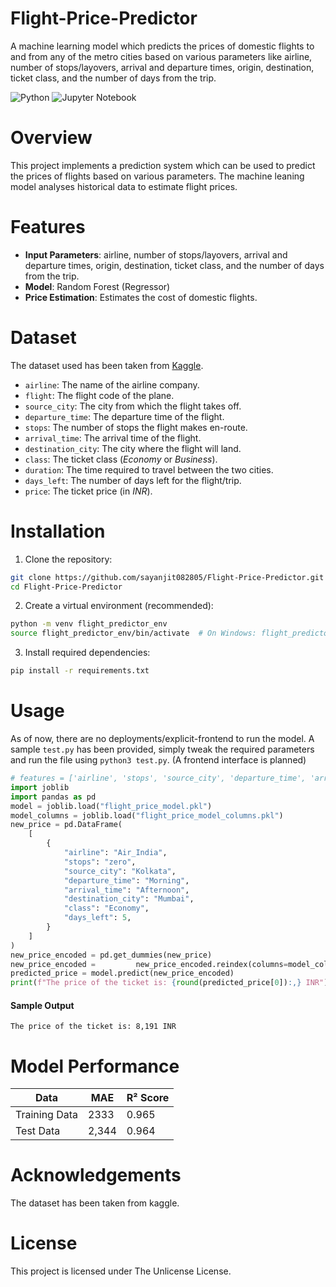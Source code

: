 # Flight-Price-Predictor

A machine learning model which predicts the prices of domestic flights to and from any of the metro cities based on various parameters like airline, number of stops/layovers, arrival and departure times, origin, destination, ticket class, and the number of days from the trip. 

![Python](https://img.shields.io/badge/python-3670A0?style=for-the-badge&logo=python&logoColor=ffdd54)
![Jupyter Notebook](https://img.shields.io/badge/jupyter-%23FA0F00.svg?style=for-the-badge&logo=jupyter&logoColor=white)

# Overview

This project implements a prediction system which can be used to predict the prices of flights based on various parameters. The machine leaning model analyses historical data to estimate flight prices.  


# Features

- **Input Parameters**: airline, number of stops/layovers, arrival and departure times, origin, destination, ticket class, and the number of days from the trip.
- **Model**: Random Forest (Regressor)
- **Price Estimation**: Estimates the cost of domestic flights.

# Dataset

The dataset used has been taken from [Kaggle](https://www.kaggle.com/datasets/shubhambathwal/flight-price-prediction/data).

- `airline`: The name of the airline company. 
- `flight`: The flight code of the plane.
- `source_city`: The city from which the flight takes off.
- `departure_time`: The departure time of the flight.
- `stops`: The number of stops the flight makes en-route.
- `arrival_time`: The arrival time of the flight.
- `destination_city`: The city where the flight will land.
- `class`: The ticket class (*Economy* or *Business*).
- `duration`: The time required to travel between the two cities.
- `days_left`: The number of days left for the flight/trip.
- `price`: The ticket price (in *INR*).

# Installation

1. Clone the repository:

```bash
git clone https://github.com/sayanjit082805/Flight-Price-Predictor.git
cd Flight-Price-Predictor
```

2. Create a virtual environment (recommended):

```bash
python -m venv flight_predictor_env
source flight_predictor_env/bin/activate  # On Windows: flight_predictor_env\Scripts\activate
```

3. Install required dependencies:

```bash
pip install -r requirements.txt
```

# Usage

As of now, there are no deployments/explicit-frontend to run the model. A sample `test.py` has been provided, simply tweak the required parameters and run the file using `python3 test.py`. 
(A frontend interface is planned)

```python
# features = ['airline', 'stops', 'source_city', 'departure_time', 'arrival_time', 'destination_city', 'class', 'days_left']
import joblib
import pandas as pd
model = joblib.load("flight_price_model.pkl")
model_columns = joblib.load("flight_price_model_columns.pkl")
new_price = pd.DataFrame(
    [
        {
            "airline": "Air_India",
            "stops": "zero",
            "source_city": "Kolkata",
            "departure_time": "Morning",
            "arrival_time": "Afternoon",
            "destination_city": "Mumbai",
            "class": "Economy",
            "days_left": 5,
        }
    ]
)
new_price_encoded = pd.get_dummies(new_price)
new_price_encoded =   		new_price_encoded.reindex(columns=model_columns, fill_value=0)
predicted_price = model.predict(new_price_encoded)
print(f"The price of the ticket is: {round(predicted_price[0]):,} INR")
```

#### Sample Output

`The price of the ticket is: 8,191 INR`

# Model Performance

| Data | MAE | R² Score |
|-----------|------|----------|
| Training Data | 2333 | 0.965 |
| Test Data | 2,344 | 0.964 |


# Acknowledgements

The dataset has been taken from kaggle.

# License

This project is licensed under The Unlicense License.

